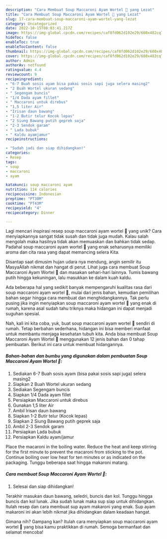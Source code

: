 ```yaml
---
description: "Cara Membuat Soup Maccaroni Ayam Wortel 🥰 yang Lezat"
title: "Cara Membuat Soup Maccaroni Ayam Wortel 🥰 yang Lezat"
slug: 17-cara-membuat-soup-maccaroni-ayam-wortel-yang-lezat
category: Uncategorized
date: 2022-10-15T08:03:41.217Z
image: https://img-global.cpcdn.com/recipes/caf8fd062d102e29/680x482cq70/soup-maccaroni-ayam-wortel-foto-resep-utama.jpg
hideToc: false
enableToc: true
enableTocContent: false
thumbnail: https://img-global.cpcdn.com/recipes/caf8fd062d102e29/680x482cq70/soup-maccaroni-ayam-wortel-foto-resep-utama.jpg
cover: https://img-global.cpcdn.com/recipes/caf8fd062d102e29/680x482cq70/soup-maccaroni-ayam-wortel-foto-resep-utama.jpg
author: Admin
authorAv: notfound
ratingvalue: 4.4
reviewcount: 9
recipeingredient:
- "6-7 Buah sosis ayam bisa pakai sosis sapi juga selera masing2"
- "2 Buah Wortel ukuran sedang"
- " Segengam buncis"
- "1/4 Dada ayam fillet"
- " Maccaroni untuk direbus"
- "1,5 liter Air"
- "Irisan daun bawang"
- "1-2 Butir telur Kocok lepas"
- "2 Siung Bawang putih geprek saja"
- "2-3 Sendok garam"
- " Lada bubuk"
- " Kaldu ayamjamur"
recipeinstructions:

- "Sudah jadi dan siap dihidangkan!"
categories:
- Resep
tags:
- soup
- maccaroni
- ayam

katakunci: soup maccaroni ayam 
nutrition: 114 calories
recipecuisine: Indonesian
preptime: "PT30M"
cooktime: "PT43M"
recipeyield: "4"
recipecategory: Dinner

---
```





Lagi mencari inspirasi resep soup maccaroni ayam wortel 🥰 yang unik? Cara menyiapkannya sangat tidak susah dan tidak juga mudah. Kalau salah mengolah maka hasilnya tidak akan memuaskan dan bahkan tidak sedap. Padahal soup maccaroni ayam wortel 🥰 yang enak seharusnya memiliki aroma dan cita rasa yang dapat memancing selera Kita.





Disantap saat dimusim hujan udara nya mendung, angin semilir itu MasyaAllah nikmat dan hangat di perut. Lihat juga cara membuat Soup Maccaroni Ayam Wortel 🥰 dan masakan sehari-hari lainnya. Tumis bawang putih hingga kekuningan, lalu masukkan ke dalam kuah kaldu.

Ada beberapa hal yang sedikit banyak mempengaruhi kualitas rasa dari soup maccaroni ayam wortel 🥰, mulai dari jenis bahan, kemudian pemilihan bahan segar hingga cara membuat dan menghidangkannya. Tak perlu pusing jika ingin menyiapkan soup maccaroni ayam wortel 🥰 yang enak di rumah, karena asal sudah tahu triknya maka hidangan ini dapat menjadi suguhan spesial.






Nah, kali ini kita coba, yuk, buat soup maccaroni ayam wortel 🥰 sendiri di rumah. Tetap berbahan sederhana, hidangan ini bisa memberi manfaat untuk membantu menjaga kesehatan tubuh kita. Anda bisa membuat Soup Maccaroni Ayam Wortel 🥰 menggunakan 12 jenis bahan dan 0 tahap pembuatan. Berikut ini cara untuk membuat hidangannya.

<!--inarticleads1-->

##### Bahan-bahan dan bumbu yang digunakan dalam pembuatan Soup Maccaroni Ayam Wortel 🥰:

1. Sediakan 6-7 Buah sosis ayam (bisa pakai sosis sapi juga) selera masing2
1. Siapkan 2 Buah Wortel ukuran sedang
1. Sediakan  Segengam buncis
1. Siapkan 1/4 Dada ayam fillet
1. Persiapkan  Maccaroni untuk direbus
1. Gunakan 1,5 liter Air
1. Ambil Irisan daun bawang
1. Siapkan 1-2 Butir telur (Kocok lepas)
1. Siapkan 2 Siung Bawang putih geprek saja
1. Ambil 2-3 Sendok garam
1. Persiapkan  Lada bubuk
1. Persiapkan  Kaldu ayam/jamur


Place the macaroni in the boiling water. Reduce the heat and keep stirring for the first minute to prevent the macaroni from sticking to the pot. Continue boiling over low heat for ten minutes or as indicated on the packaging. Tunggu beberapa saat hingga makaroni matang. 

<!--inarticleads2-->

##### Cara membuat Soup Maccaroni Ayam Wortel 🥰:


1. Selesai dan siap dihidangkan!

Terakhir masukan daun bawang, seledri, buncis dan kol. Tunggu hingga buncis dan kol lunak. Jika sudah lunak maka sup siap untuk dihidangkan. Itulah resep dan cara membuat sup ayam makaroni yang enak. Sup ayam makaroni ini akan lebih nikmat jika dihidangkan dalam keadaan hangat. 

Gimana nih? Gampang kan? Itulah cara menyiapkan soup maccaroni ayam wortel 🥰 yang bisa kamu praktikkan di rumah. Semoga bermanfaat dan selamat mencoba!
